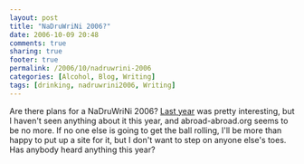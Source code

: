 ```yaml
---
layout: post
title: "NaDruWriNi 2006?"
date: 2006-10-09 20:48
comments: true
sharing: true
footer: true
permalink: /2006/10/nadruwrini-2006
categories: [Alcohol, Blog, Writing]
tags: [drinking, nadruwrini2006, Writing]
---
```

Are there plans for a NaDruWriNi 2006?  <a href="/2005/11/nadruwrini-2005">Last year</a> was pretty interesting, but I haven't seen anything about it this year, and abroad-abroad.org seems to be no more.  If no one else is going to get the ball rolling, I'll be more than happy to put up a site for it, but I don't want to step on anyone else's toes.  Has anybody heard anything this year?
